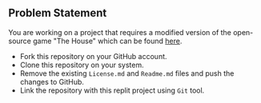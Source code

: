 Problem Statement
------------------

You are working on a project that requires a modified version of the open-source game "The House" which can be found [here](https://github.com/arturkot/the-house-game).

- Fork this repository on your GitHub account.
- Clone this repository on your system.
- Remove the existing `License.md` and `Readme.md` files and push the changes to GitHub.
- Link the repository with this replit project using `Git` tool.